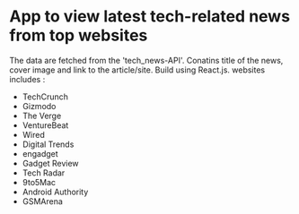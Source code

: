 # App to view latest tech-related news from top websites
The data are fetched from the 'tech_news-API'. Conatins title of the news, cover image and link to the article/site. Build using React.js.
websites includes : 
- TechCrunch
- Gizmodo
- The Verge
- VentureBeat
- Wired
- Digital Trends
- engadget
- Gadget Review
- Tech Radar
- 9to5Mac
- Android Authority
- GSMArena
